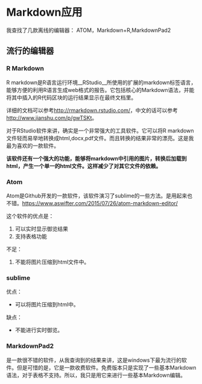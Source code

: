 # Markdown应用


我查找了几款离线的编辑器：
ATOM，Markdown+R,MarkdownPad2

## 流行的编辑器

### R Markdown

R markdown是R语言运行环境__RStudio__所使用的扩展的markdown标签语言，能够方便的利用R语言生成web格式的报告。它包括核心的Markdown语法，并能将其中插入的R代码区块的运行结果显示在最终文档里。

详细的文档可以参考<http://rmarkdown.rstudio.com/>，中文的话可以参考<http://www.jianshu.com/p/gwTSKt>。

对于RStudio软件来讲，确实是一个非常强大的工具软件。它可以将R markdown文件轻而易举地转换成html,docx,pdf文件。而且转换的结果非常的漂亮。这是我最为喜欢的一款软件。

**该软件还有一个强大的功能，能够将markdown中引用的图片，转换后加载到html，产生一个单一的html文件。这样减少了对其它文件的依赖。**

### Atom
Atom是Github开发的一款软件，该软件演习了sublime的一些方法。是用起来也不错。<https://www.aswifter.com/2015/07/26/atom-markdown-editor/>

这个软件的优点是：
1. 可以实时显示御览结果
2. 支持表格功能

不足：
1. 不能将图片压缩到html文件中。

### sublime
优点：
* 可以将图片压缩到html中。

缺点：
* 不能进行实时御览。

### MarkdownPad2
是一款很不错的软件，从我查询到的结果来讲，这是windows下最为流行的软件。但是可惜的是，它是一款收费软件。免费版本只是实现了一些基本Markdown语法，对于表格不支持。所以，我只是用它来进行一些基本Markdown编辑。
